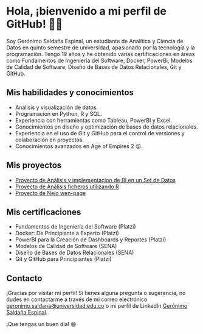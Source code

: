 # Hola, ¡bienvenido a mi perfil de GitHub! 👋🏼

Soy Gerónimo Saldaña Espinal, un estudiante de Analítica y Ciencia de Datos en quinto semestre de universidad, apasionado por la tecnología y la programación. Tengo 19 años y he obtenido varias certificaciones en áreas como Fundamentos de Ingeniería del Software, Docker, PowerBi, Modelos de Calidad de Software, Diseño de Bases de Datos Relacionales, Git y GitHub.

## Mis habilidades y conocimientos

- Análisis y visualización de datos.
- Programación en Python, R y SQL.
- Experiencia con herramientas como Tableau, PowerBI y Excel.
- Conocimientos en diseño y optimización de bases de datos relacionales.
- Experiencia en el uso de Git y GitHub para el control de versiones y colaboración en proyectos.
- Conocimientos avanzados en Age of Empires 2 😜.

## Mis proyectos

- [Proyecto de Análisis y implementacion de BI en un Set de Datos](https://github.com/Gergash/BI)
- [Proyecto de Análisis ficheros utilizando R](https://github.com/Gergash/Experimentos-y-Estadistica-en-R)
- [Proyecto de Nejo wen-page](https://github.com/geronimo-sal/NBA-Data-Analysis)

## Mis certificaciones

- Fundamentos de Ingeniería del Software (Platzi)
- Docker: De Principiante a Experto (Platzi)
- PowerBI para la Creación de Dashboards y Reportes (Platzi)
- Modelos de Calidad de Software (SENA)
- Diseño de Bases de Datos Relacionales (SENA)
- Git y GitHub para Principiantes (Platzi)

## Contacto

¡Gracias por visitar mi perfil! Si tienes alguna pregunta o sugerencia, no dudes en contactarme a través de mi correo electrónico [geronimo.saldana@universidad.edu.co](mailto:geronimo.saldana@universidad.edu.co) o mi perfil de LinkedIn [Gerónimo Saldaña Espinal](https://www.linkedin.com/in/geronimo-salda%C3%B1a-espinal-b253821a7/).

¡Que tengas un buen día! 😄


